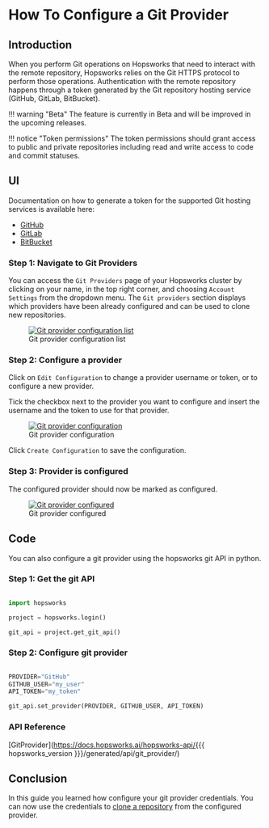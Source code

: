 # How To Configure a Git Provider

## Introduction

When you perform Git operations on Hopsworks that need to interact with the remote repository, Hopsworks relies on the Git HTTPS protocol to perform those operations. Authentication with the remote repository happens through a token generated by the Git repository hosting service (GitHub, GitLab, BitBucket).

!!! warning "Beta"
    The feature is currently in Beta and will be improved in the upcoming releases.

!!! notice "Token permissions"
    The token permissions should grant access to public and private repositories including read and write access to code and commit statuses.


## UI

Documentation on how to generate a token for the supported Git hosting services is available here:

- [GitHub](https://docs.github.com/en/authentication/keeping-your-account-and-data-secure/creating-a-personal-access-token)
- [GitLab](https://docs.gitlab.com/ee/user/profile/personal_access_tokens.html)
- [BitBucket](https://confluence.atlassian.com/bitbucketserver/http-access-tokens-939515499.html)
### Step 1: Navigate to Git Providers

You can access the `Git Providers` page of your Hopsworks cluster by clicking on your name, in the top right corner, and choosing `Account Settings` from the dropdown menu. The `Git providers` section displays which providers have been already configured and can be used to clone new repositories.

<p align="center">
  <figure>
    <a  href="../../../../assets/images/guides/git/git_provider_not_configured.png">
      <img src="../../../../assets/images/guides/git/git_provider_not_configured.png" alt="Git provider configuration list">
    </a>
    <figcaption>Git provider configuration list</figcaption>
  </figure>
</p>

### Step 2: Configure a provider

Click on `Edit Configuration` to change a provider username or token, or to configure a new provider.

Tick the checkbox next to the provider you want to configure and insert the username and the token to use for that provider.

<p align="center">
  <figure>
    <a  href="../../../../assets/images/guides/git/configure_git_provider.png">
      <img src="../../../../assets/images/guides/git/configure_git_provider.png" alt="Git provider configuration">
    </a>
    <figcaption>Git provider configuration</figcaption>
  </figure>
</p>

Click `Create Configuration` to save the configuration.

### Step 3: Provider is configured

The configured provider should now be marked as configured.

<p align="center">
  <figure>
    <a  href="../../../../assets/images/guides/git/git_provider_configured.png">
      <img src="../../../../assets/images/guides/git/git_provider_configured.png" alt="Git provider configured">
    </a>
    <figcaption>Git provider configured</figcaption>
  </figure>
</p>

## Code
You can also configure a git provider using the hopsworks git API in python.
### Step 1: Get the git API

```python

import hopsworks

project = hopsworks.login()

git_api = project.get_git_api()

```

### Step 2: Configure git provider

```python

PROVIDER="GitHub"
GITHUB_USER="my_user"
API_TOKEN="my_token"

git_api.set_provider(PROVIDER, GITHUB_USER, API_TOKEN)

```

### API Reference

[GitProvider](https://docs.hopsworks.ai/hopsworks-api/{{{ hopsworks_version }}}/generated/api/git_provider/)

## Conclusion

In this guide you learned how configure your git provider credentials. You can now use the credentials to [clone a repository](clone_repo.md) from the configured provider.